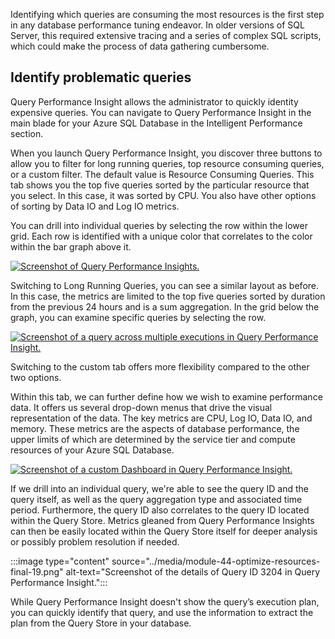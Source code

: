 Identifying which queries are consuming the most resources is the first step in any database performance tuning endeavor. In older versions of SQL Server, this required extensive tracing and a series of complex SQL scripts, which could make the process of data gathering cumbersome.

## Identify problematic queries

Query Performance Insight allows the administrator to quickly identity expensive queries. You can navigate to Query Performance Insight in the main blade for your Azure SQL Database in the Intelligent Performance section.

When you launch Query Performance Insight, you discover three buttons to allow you to filter for long running queries, top resource consuming queries, or a custom filter. The default value is Resource Consuming Queries. This tab shows you the top five queries sorted by the particular resource that you select. In this case, it was sorted by CPU. You also have other options of sorting by Data IO and Log IO metrics.

You can drill into individual queries by selecting the row within the lower grid. Each row is identified with a unique color that correlates to the color within the bar graph above it.

[![Screenshot of Query Performance Insights.](../media/module-44-optimize-resources-final-16.png)](../media/module-44-optimize-resources-final-16.png#lightbox)

Switching to Long Running Queries, you can see a similar layout as before. In this case, the metrics are limited to the top five queries sorted by duration from the previous 24 hours and is a sum aggregation. In the grid below the graph, you can examine specific queries by selecting the row.

[![Screenshot of a query across multiple executions in Query Performance Insight.](../media/module-44-optimize-resources-final-17.png)](../media/module-44-optimize-resources-final-17.png#lightbox)

Switching to the custom tab offers more flexibility compared to the other two options.

Within this tab, we can further define how we wish to examine performance data. It offers us several drop-down menus that drive the visual representation of the data. The key metrics are CPU, Log IO, Data IO, and memory. These metrics are the aspects of database performance, the upper limits of which are determined by the service tier and compute resources of your Azure SQL Database.

[![Screenshot of a custom Dashboard in Query Performance Insight.](../media/module-44-optimize-resources-final-18.png)](../media/module-44-optimize-resources-final-18.png#lightbox)

If we drill into an individual query, we're able to see the query ID and the query itself, as well as the query aggregation type and associated time period. Furthermore, the query ID also correlates to the query ID located within the Query Store. Metrics gleaned from Query Performance Insights can then be easily located within the Query Store itself for deeper analysis or possibly problem resolution if needed.

:::image type="content" source="../media/module-44-optimize-resources-final-19.png" alt-text="Screenshot of the details of Query ID 3204 in Query Performance Insight.":::

While Query Performance Insight doesn't show the query’s execution plan, you can quickly identify that query, and use the information to extract the plan from the Query Store in your database.
